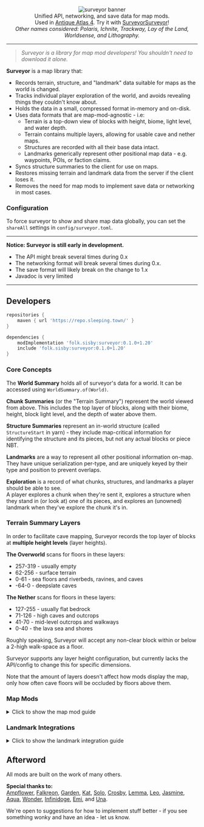 <!--suppress HtmlDeprecatedTag, XmlDeprecatedElement -->


<center>
<img alt="surveyor banner" src="https://cdn.modrinth.com/data/4KjqhPc9/images/f84b10d3e0257c66e4f60066f3f570bc26ca34b2.png"><br/>
Unified API, networking, and save data for map mods.<br/>
Used in <a href="https://modrinth.com/mod/antique-atlas-4">Antique Atlas 4</a>. Try it with <a href="https://github.com/HestiMae/surveyor-surveyor">SurveyorSurveyor</a>!<br/>
<!-- Requires <a href="https://modrinth.com/mod/connector">Connector</a> and <a href="https://modrinth.com/mod/forgified-fabric-api">FFAPI</a> on forge.<br/> -->
<i>Other names considered: Polaris, Ichnite, Trackway, Lay of the Land, Worldsense, and Lithography.</i>
</center>

---

> *Surveyor is a library for map mod developers! You shouldn't need to download it alone.*

**Surveyor** is a map library that:
* Records terrain, structure, and "landmark" data suitable for maps as the world is changed.
* Tracks individual player exploration of the world, and avoids revealing things they couldn't know about.
* Holds the data in a small, compressed format in-memory and on-disk.
* Uses data formats that are map-mod-agnostic - i.e:
  * Terrain is a top-down view of blocks with height, biome, light level, and water depth.
  * Terrain contains multiple layers, allowing for usable cave and nether maps.
  * Structures are recorded with all their base data intact.
  * Landmarks generically represent other positional map data - e.g. waypoints, POIs, or faction claims.
* Syncs structure summaries to the client for use on maps.
* Restores missing terrain and landmark data from the server if the client loses it.
* Removes the need for map mods to implement save data or networking in most cases.


### Configuration

To force surveyor to show and share map data globally, you can set the `shareAll` settings in `config/surveyor.toml`.

---

**Notice: Surveyor is still early in development.**
- The API might break several times during 0.x
- The networking format will break several times during 0.x.
- The save format will likely break on the change to 1.x
- Javadoc is very limited

---

## Developers

```groovy
repositories {
    maven { url 'https://repo.sleeping.town/' }
}

dependencies {
    modImplementation 'folk.sisby:surveyor:0.1.0+1.20'
    include 'folk.sisby:surveyor:0.1.0+1.20'
}
```

### Core Concepts

The **World Summary** holds all of surveyor's data for a world. It can be accessed using `WorldSummary.of(World)`.

**Chunk Summaries** (or the "Terrain Summary") represent the world viewed from above. This includes the top layer of blocks, along with their biome, height, block light level, and the depth of water above them.

**Structure Summaries** represent an in-world structure (called `StructureStart` in yarn) - they include map-critical information for identifying the structure and its pieces, but not any actual blocks or piece NBT.

**Landmarks** are a way to represent all other positional information on-map. They have unique serialization per-type, and are uniquely keyed by their type and position to prevent overlaps.

**Exploration** is a record of what chunks, structures, and landmarks a player should be able to see.<br/>
A player explores a chunk when they're sent it, explores a structure when they stand in (or look at) one of its pieces, and explores an (unowned) landmark when they've explore the chunk it's in. 

### Terrain Summary Layers

In order to facilitate cave mapping, Surveyor records the top layer of blocks at **multiple height levels** (layer heights).

**The Overworld** scans for floors in these layers:
- 257-319 - usually empty
- 62-256 - surface terrain
- 0-61 - sea floors and riverbeds, ravines, and caves
- -64-0 - deepslate caves

**The Nether** scans for floors in these layers:
* 127-255 - usually flat bedrock
* 71-126 - high caves and outcrops
* 41-70 - mid-level outcrops and walkways
* 0-40 - the lava sea and shores

Roughly speaking, Surveyor will accept any non-clear block within or below a 2-high walk-space as a floor.

Surveyor supports any layer height configuration, but currently lacks the API/config to change this for specific dimensions.

Note that the amount of layers doesn't affect how mods display the map, only how often cave floors will be occluded by floors above them.

### Map Mods

<details>
<summary>Click to show the map mod guide</summary>

Quick reminder that surveyor should **replace any existing world scanning logic**<br/>
You should never need to look at the currently loaded chunks - If some information is missing, let us know!

#### Initial Setup

Client map mods should always use `SurveyorClientEvents` - this ensures only explored areas will be provided in singleplayer.

Tune into `WorldLoad` and queue up the provided keys for rendering.<br/>
This event will trigger when the client world has access to surveyor data and the player is available.

`terrain` contains all available chunks by region. `WorldTerrainSummary.toKeys()` converts this into ChunkPos.<br/>
`structures` contains all structure starts by key + ChunkPos.<br/>
`landmarks` contains all landmarks (POIs, waypoints, death markers, etc.) by type + BlockPos.

You can get these from the world summary later using `keySet()` methods - check the event implementation.<br/>
Pass in `SurveyorClient.getExploration()` to ensure unexplored areas are hidden.

##### Live Updates

Also tune into `TerrainUpdated`, `StructuresAdded`, `LandmarksAdded` to add to your render queues.<br/>
These fire whenever the client player should see something new (usually via exploration).<br/>
They can also fire before `ClientPlayerLoad`, so let any of them create your map data.

Tune into `LandmarksRemoved` as well but without a queue - just remove from your map/queue directly.

#### Terrain Rendering

First, generate a top layer (with any desired height limits) using `get(ChunkPos).toSingleLayer()`.<br/>
This will produce a raw layer summary of one-dimensional arrays:
* **exists** - True where a floor exists, false otherwise - where false, all other fields are junk.
* **depths** - The distance of the floor below your specified world height. so y = worldHeight - depth.
* **blocks** - The floor block. Indexed per-region via `getBlockPalette(ChunkPos)`.
* **biomes** - The floor biome. Indexed per-region via `getBiomePalette(ChunkPos)`.
* **lightLevels** - The block light level directly above the floor (i.e. the block light for its top face). 0-15.
* **waterDepths** - How deep the contiguous water above the floor is.
  * All other liquid surfaces are considered floors, but water is special-cased.
  * The sea floor (e.g. sand) is recorded, and this depth value indicates the water surface instead.
  * This allows maps to show water depth shading, but also hide water completely if desired.

All arrays can be indexed by `x * 16 + z`, where x and z are relative to the chunk.<br/>
Use these arrays to render and store map data for that chunk (pixels, buffers, whichever).<br/>
Remember that you'll be rendering hundreds of thousands of chunks here - optimize this process hard.

#### Structure Rendering

Along with the key and ChunkPos, you can get the type and any tags using `getType(key)` and `getTags(key)`.

You can access a full summary of the structure (e.g. to draw its bounding boxes) using `get(key, ChunkPos)`.<br/>
This includes piece data like boxes, direction, IDs, etc.

#### Landmark Rendering & Management

Along with the type and BlockPos, you can get a full landmark using `get(type, BlockPos)`.

By default, this can include a dye color, a text name, the owner's UUID, and a texture (could be from another map mod).<br/>
You should have a method of rendering a landmark using just this information.

To improve how landmarks are displayed, you can use `instanceof` to check for additional data, e.g. `HasBlockBox`.

To add a waypoint landmark, just make a `SimplePointLandmark` owned by the player and use `put(Landmark)`.<br/>
This will save to disk and send a copy to the server.

</details>

### Landmark Integrations

<details>
<summary>Click to show the landmark integration guide</summary>

Landmark types can be registered via the registry in `Landmarks`.<br/>
This allows you to set and serialize custom data relevant to your landmark.<br/>
Your landmark can usually be a record. Check the [builtins](https://github.com/sisby-folk/surveyor/tree/1.20/src/main/java/folk/sisby/surveyor/landmark) for an example.

To make extra landmark data accessible to map mods, always declare a new `Has` interface to access it from.

To place a landmark, just use `WorldSummary.of(world).landmarks().put(Landmark)`.<br/>
This works fine on either side - adding a landmark on the server will send it to the client and vice-versa.

Landmark types can't yet have fallback types - so use a simple type (or PR a new one!) if your mod is only on one side.

</details>

## Afterword

All mods are built on the work of many others.

**Special thanks to:**<br/>
[Ampflower](https://github.com/Ampflower), [Falkreon](https://github.com/falkreon), [Garden](https://modrinth.com/user/GardenSystem), [Kat](https://git.sleeping.town/Kat), [Solo](https://github.com/solonovamax), [Crosby](https://github.com/RacoonDog), [Lemma](https://github.com/LemmaEOF), [Leo](https://github.com/leo60228), [Jasmine](https://github.com/jaskarth), [Aqua](https://github.com/Aquaeyes), [Wonder](https://git.sleeping.town/wonder), [Infinidoge](https://github.com/Infinidoge), [Emi](https://github.com/emilyploszaj), and [Una](https://github.com/unascribed).

We're open to suggestions for how to implement stuff better - if you see something wonky and have an idea - let us know.
